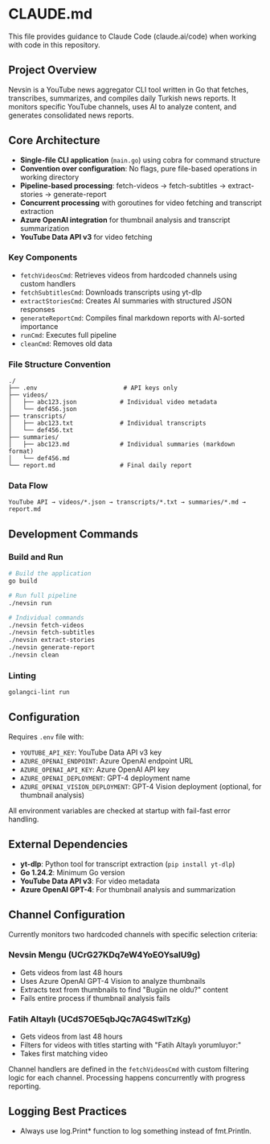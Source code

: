 # CLAUDE.md

This file provides guidance to Claude Code (claude.ai/code) when working with code in this repository.

## Project Overview

Nevsin is a YouTube news aggregator CLI tool written in Go that fetches, transcribes, summarizes, and compiles daily Turkish news reports. It monitors specific YouTube channels, uses AI to analyze content, and generates consolidated news reports.

## Core Architecture

- **Single-file CLI application** (`main.go`) using cobra for command structure
- **Convention over configuration**: No flags, pure file-based operations in working directory
- **Pipeline-based processing**: fetch-videos → fetch-subtitles → extract-stories → generate-report
- **Concurrent processing** with goroutines for video fetching and transcript extraction
- **Azure OpenAI integration** for thumbnail analysis and transcript summarization
- **YouTube Data API v3** for video fetching

### Key Components

- `fetchVideosCmd`: Retrieves videos from hardcoded channels using custom handlers
- `fetchSubtitlesCmd`: Downloads transcripts using yt-dlp
- `extractStoriesCmd`: Creates AI summaries with structured JSON responses
- `generateReportCmd`: Compiles final markdown reports with AI-sorted importance
- `runCmd`: Executes full pipeline
- `cleanCmd`: Removes old data

### File Structure Convention

```
./
├── .env                        # API keys only
├── videos/
│   ├── abc123.json            # Individual video metadata
│   └── def456.json
├── transcripts/
│   ├── abc123.txt             # Individual transcripts
│   └── def456.txt
├── summaries/
│   ├── abc123.md              # Individual summaries (markdown format)
│   └── def456.md
└── report.md                  # Final daily report
```

### Data Flow

```
YouTube API → videos/*.json → transcripts/*.txt → summaries/*.md → report.md
```

## Development Commands

### Build and Run
```bash
# Build the application
go build

# Run full pipeline
./nevsin run

# Individual commands
./nevsin fetch-videos
./nevsin fetch-subtitles
./nevsin extract-stories
./nevsin generate-report
./nevsin clean
```

### Linting
```bash
golangci-lint run
```

## Configuration

Requires `.env` file with:
- `YOUTUBE_API_KEY`: YouTube Data API v3 key
- `AZURE_OPENAI_ENDPOINT`: Azure OpenAI endpoint URL
- `AZURE_OPENAI_API_KEY`: Azure OpenAI API key
- `AZURE_OPENAI_DEPLOYMENT`: GPT-4 deployment name
- `AZURE_OPENAI_VISION_DEPLOYMENT`: GPT-4 Vision deployment (optional, for thumbnail analysis)

All environment variables are checked at startup with fail-fast error handling.

## External Dependencies

- **yt-dlp**: Python tool for transcript extraction (`pip install yt-dlp`)
- **Go 1.24.2**: Minimum Go version
- **YouTube Data API v3**: For video metadata
- **Azure OpenAI GPT-4**: For thumbnail analysis and summarization

## Channel Configuration

Currently monitors two hardcoded channels with specific selection criteria:

### Nevsin Mengu (UCrG27KDq7eW4YoEOYsalU9g)
- Gets videos from last 48 hours
- Uses Azure OpenAI GPT-4 Vision to analyze thumbnails
- Extracts text from thumbnails to find "Bugün ne oldu?" content
- Fails entire process if thumbnail analysis fails

### Fatih Altaylı (UCdS7OE5qbJQc7AG4SwlTzKg)
- Gets videos from last 48 hours
- Filters for videos with titles starting with "Fatih Altaylı yorumluyor:"
- Takes first matching video

Channel handlers are defined in the `fetchVideosCmd` with custom filtering logic for each channel. Processing happens concurrently with progress reporting.

## Logging Best Practices

- Always use log.Print* function to log something instead of fmt.Println.